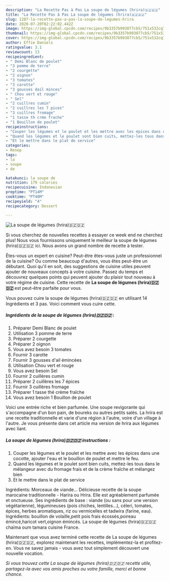 ```yaml
---
description: "La Recette Pas à Pas La soupe de légumes (hrira)🇩🇿🇩🇿"
title: "La Recette Pas à Pas La soupe de légumes (hrira)🇩🇿🇩🇿"
slug: 1287-la-recette-pas-a-pas-la-soupe-de-legumes-hrira
date: 2020-07-20T02:22:02.442Z
image: https://img-global.cpcdn.com/recipes/9b3357b993077cb5/751x532cq70/la-soupe-de-legumes-hrira🇩🇿🇩🇿-photo-principale-de-la-recette.jpg
thumbnail: https://img-global.cpcdn.com/recipes/9b3357b993077cb5/751x532cq70/la-soupe-de-legumes-hrira🇩🇿🇩🇿-photo-principale-de-la-recette.jpg
cover: https://img-global.cpcdn.com/recipes/9b3357b993077cb5/751x532cq70/la-soupe-de-legumes-hrira🇩🇿🇩🇿-photo-principale-de-la-recette.jpg
author: Effie Daniels
ratingvalue: 3.1
reviewcount: 13
recipeingredient:
- " Demi Blanc de poulet"
- "3 pomme de terre"
- "2 courgette"
- "2 oignon"
- "3 tomates"
- "3 carotte"
- "3 gousses dail minces"
- " Chou vert et rouge"
- " Sel"
- "2 cuillres cumin"
- "2 cuillres les 7 pices"
- "3 cuillres fromage"
- "1 tasse th crme frache"
- "1 Bouillon de poulet"
recipeinstructions:
- "Couper les légumes et le poulet et les mettre avec les épices dans une cocotte, ajouter l&#39;eau et le bouillon de poulet et mettre le feu."
- "Quand les légumes et le poulet sont bien cuits, mettez-les tous dans le mélangeur avec du fromage frais et de la crème fraîche et mélangez bien"
- "Et le mettre dans le plat de service"
categories:
- Resep
tags:
- la
- soupe
- de

katakunci: la soupe de 
nutrition: 179 calories
recipecuisine: Indonesian
preptime: "PT14M"
cooktime: "PT40M"
recipeyield: "4"
recipecategory: Dessert

---
```



![La soupe de légumes (hrira)🇩🇿🇩🇿](https://img-global.cpcdn.com/recipes/9b3357b993077cb5/751x532cq70/la-soupe-de-legumes-hrira🇩🇿🇩🇿-photo-principale-de-la-recette.jpg)

Si vous cherchez de nouvelles recettes à essayer ce week end ne cherchez plus! Nous vous fournissons uniquement le meilleur la soupe de légumes (hrira)🇩🇿🇩🇿 ici. Nous avons un grand nombre de recette à tester.

Êtes-vous un expert en cuisine? Peut-être êtes-vous juste un professionnel de la cuisine? Ou comme beaucoup d'autres, vous êtes peut-être un débutant. Quoi qu'il en soit, des suggestions de cuisine utiles peuvent ajouter de nouveaux concepts à votre cuisine. Passez du temps et découvrez quelques points qui peuvent ajouter du plaisir tout nouveau à votre régime de cuisine. Cette recette de <strong> La soupe de légumes (hrira)🇩🇿🇩🇿 </strong> est peut-être parfaite pour vous.

<!--inarticleads1-->

Vous pouvez cuire la soupe de légumes (hrira)🇩🇿🇩🇿 en utilisant 14 Ingrédients et 3 pas. Voici comment vous cuire cette.

##### Ingrédients de la soupe de légumes (hrira)🇩🇿🇩🇿 :

1. Préparer  Demi Blanc de poulet
1. Utilisation 3 pomme de terre
1. Préparer 2 courgette
1. Préparer 2 oignon
1. Vous avez besoin 3 tomates
1. Fournir 3 carotte
1. Fournir 3 gousses d&#39;ail émincées
1. Utilisation  Chou vert et rouge
1. Vous avez besoin  Sel
1. Fournir 2 cuillères cumin
1. Préparer 2 cuillères les 7 épices
1. Fournir 3 cuillères fromage
1. Préparer 1 tasse thé crème fraîche
1. Vous avez besoin 1 Bouillon de poulet


Voici une entrée riche et bien parfumée. Une soupe revigorante qui s&#39;accompagne d&#39;un bon pain, de boureks ou autres petits salés. La hrira est une recette traditionnelle et varie d&#39;une région à l&#39;autre, voire d&#39;un village à l&#39;autre. Je vous présente dans cet article ma version de hrira aux légumes avec liant. 

<!--inarticleads2-->

##### La soupe de légumes (hrira)🇩🇿🇩🇿 instructions :

1. Couper les légumes et le poulet et les mettre avec les épices dans une cocotte, ajouter l&#39;eau et le bouillon de poulet et mettre le feu.
1. Quand les légumes et le poulet sont bien cuits, mettez-les tous dans le mélangeur avec du fromage frais et de la crème fraîche et mélangez bien
1. Et le mettre dans le plat de service


Ingrédients: Morceaux de viande… Délicieuse recette de la soupe marocaine traditionnelle - Harira ou Hrira. Elle est agréablement parfumée et onctueuse. Ses ingrédients de base : viande (ou sans pour une version végétarienne), légumineuses (pois chiches, lentilles…), céleri, tomates, épices, herbes aromatiques, riz ou vermicelles et tadwira (farine, eau). Ingrédients: bouillon de volaille,petit pois frais écossés,poireau émincé,haricot vert,oignon émincés. La soupe de légumes (hrira)🇩🇿🇩🇿 chaïma oum tamara cuisine France. 

<!--inarticleads1-->

<p>
Maintenant que vous avez terminé cette recette de La soupe de légumes (hrira)🇩🇿🇩🇿, explorez maintenant les recettes, implémentez-la et profitez-en. Vous ne savez jamais - vous avez tout simplement découvert une nouvelle vocation.
</p>

<p>
<i>Si vous trouvez cette La soupe de légumes (hrira)🇩🇿🇩🇿 recette utile, partagez-la avec vos amis proches ou votre famille, merci et bonne chance.</i>
</p>
